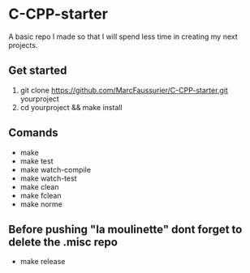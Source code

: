 # C-CPP-starter

A basic repo I made so that I will spend less time in creating my next projects.

## Get started

1) git clone https://github.com/MarcFaussurier/C-CPP-starter.git yourproject
2) cd yourproject && make install

## Comands

- make
- make test 
- make watch-compile 
- make watch-test 
- make clean
- make fclean
- make norme

## Before pushing "la moulinette" dont forget to delete the .misc repo
- make release
